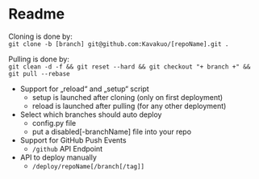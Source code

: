 # Readme

Cloning is done by:  
`git clone -b [branch] git@github.com:Kavakuo/[repoName].git .`

Pulling is done by:  
`git clean -d -f && git reset --hard && git checkout "+ branch +" && git pull --rebase`

* Support for „reload“ and „setup“ script
  * setup is launched after cloning (only on first deployment)
  * reload is launched after pulling (for any other deployment)
* Select which branches should auto deploy
	* config.py file
	* put a disabled[-branchName] file into your repo
* Support for GitHub Push Events 
	* `/github` API Endpoint
* API to deploy manually
	* `/deploy/repoName[/branch[/tag]]` 